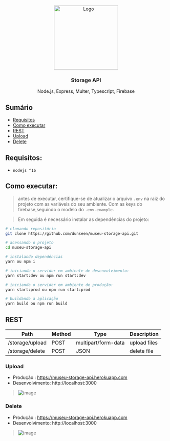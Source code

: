 <br />
<p align="center">
  <a href="https://izi.fit/">
    <img src="https://elementstark.com/woocommerce-extension-demos/wp-content/uploads/sites/2/2016/12/upload.png" width="200" alt="Logo">
  </a>

  <h3 align="center">Storage API</h3>
 
  <p align="center">
    Node.js, Express, Multer, Typescript, Firebase
    <br />
  </p>
</p>

## Sumário

- [Requisitos](#requisitos)
- [Como executar](#como-executar)
- [REST](#rest)
- [Upload](#upload)
- [Delete](#delete)

## Requisitos:

- `nodejs ^16`

## Como executar:

> antes de executar, certifique-se de atualizar o arquivo `.env` na raiz do projeto com as variáveis do seu ambiente. Com as keys do firebase,seguindo o modelo do `.env-example`.

> Em seguida é necessário instalar as dependências do projeto:

```sh
# clonando repositório
git clone https://github.com/dunseen/museu-storage-api.git

# acessando o projeto
cd museu-storage-api

# instalando dependências
yarn ou npm i

# iniciando o servidor em ambiente de desenvolvimento:
yarn start:dev ou npm run start:dev

# iniciando o servidor em ambiente de produção:
yarn start:prod ou npm run start:prod

# buildando a aplicação
yarn build ou npm run build

```

## REST
Path | Method | Type |Description
---|---|---|---
/storage/upload | POST | multipart/form-data | upload files
/storage/delete | POST | JSON | delete file

### Upload
- Produção : https://museu-storage-api.herokuapp.com
- Desenvolvimento: http://localhost:3000
> ![image](https://user-images.githubusercontent.com/25330254/170844585-0bad615e-ba36-4852-836e-d6aec2085fa8.png)

### Delete
- Produção : https://museu-storage-api.herokuapp.com
- Desenvolvimento: http://localhost:3000
> ![image](https://user-images.githubusercontent.com/25330254/170844599-0b57caa7-0ae7-4ccb-a927-d40b48b9f3ad.png)

